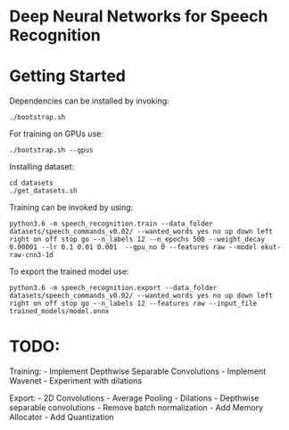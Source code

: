 # Deep Neural Networks for Speech Recognition

# Getting Started 

Dependencies can be installed by invoking:

    ./bootstrap.sh
	
For training on GPUs use:

    ./bootstrap.sh --gpus
	
	
Installing dataset:

    cd datasets
	./get_datasets.sh

Training can be invoked by using:

    python3.6 -m speech_recognition.train --data_folder datasets/speech_commands_v0.02/ --wanted_words yes no up down left right on off stop go --n_labels 12 --n_epochs 500 --weight_decay 0.00001 --lr 0.1 0.01 0.001  --gpu_no 0 --features raw --model ekut-raw-cnn3-1d
	
To export the trained model use:

    python3.6 -m speech_recognition.export --data_folder datasets/speech_commands_v0.02/ --wanted_words yes no up down left right on off stop go --n_labels 12 --features raw --input_file trained_models/model.onnx



# TODO:
  Training:
    - Implement Depthwise Separable Convolutions
    - Implement Wavenet
    - Experiment with dilations
  
  Export:
    - 2D Convolutions
	- Average Pooling
	- Dilations
	- Depthwise separable convolutions
	- Remove batch normalization
    - Add Memory Allocator
    - Add Quantization
